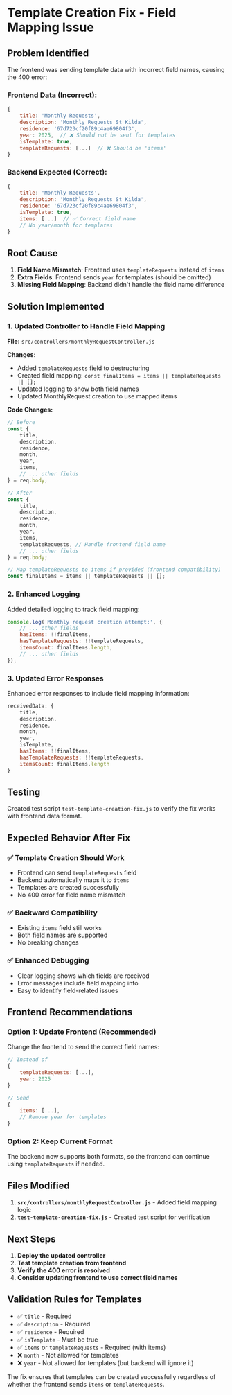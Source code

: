 # Template Creation Fix - Field Mapping Issue

## Problem Identified

The frontend was sending template data with incorrect field names, causing the 400 error:

### Frontend Data (Incorrect):
```javascript
{
    title: 'Monthly Requests',
    description: 'Monthly Requests St Kilda',
    residence: '67d723cf20f89c4ae69804f3',
    year: 2025,  // ❌ Should not be sent for templates
    isTemplate: true,
    templateRequests: [...]  // ❌ Should be 'items'
}
```

### Backend Expected (Correct):
```javascript
{
    title: 'Monthly Requests',
    description: 'Monthly Requests St Kilda',
    residence: '67d723cf20f89c4ae69804f3',
    isTemplate: true,
    items: [...]  // ✅ Correct field name
    // No year/month for templates
}
```

## Root Cause

1. **Field Name Mismatch**: Frontend uses `templateRequests` instead of `items`
2. **Extra Fields**: Frontend sends `year` for templates (should be omitted)
3. **Missing Field Mapping**: Backend didn't handle the field name difference

## Solution Implemented

### 1. Updated Controller to Handle Field Mapping

**File:** `src/controllers/monthlyRequestController.js`

**Changes:**
- Added `templateRequests` field to destructuring
- Created field mapping: `const finalItems = items || templateRequests || [];`
- Updated logging to show both field names
- Updated MonthlyRequest creation to use mapped items

**Code Changes:**
```javascript
// Before
const {
    title,
    description,
    residence,
    month,
    year,
    items,
    // ... other fields
} = req.body;

// After
const {
    title,
    description,
    residence,
    month,
    year,
    items,
    templateRequests, // Handle frontend field name
    // ... other fields
} = req.body;

// Map templateRequests to items if provided (frontend compatibility)
const finalItems = items || templateRequests || [];
```

### 2. Enhanced Logging

Added detailed logging to track field mapping:
```javascript
console.log('Monthly request creation attempt:', {
    // ... other fields
    hasItems: !!finalItems,
    hasTemplateRequests: !!templateRequests,
    itemsCount: finalItems.length,
    // ... other fields
});
```

### 3. Updated Error Responses

Enhanced error responses to include field mapping information:
```javascript
receivedData: { 
    title, 
    description, 
    residence, 
    month, 
    year, 
    isTemplate,
    hasItems: !!finalItems,
    hasTemplateRequests: !!templateRequests,
    itemsCount: finalItems.length
}
```

## Testing

Created test script `test-template-creation-fix.js` to verify the fix works with frontend data format.

## Expected Behavior After Fix

### ✅ Template Creation Should Work
- Frontend can send `templateRequests` field
- Backend automatically maps it to `items`
- Templates are created successfully
- No 400 error for field name mismatch

### ✅ Backward Compatibility
- Existing `items` field still works
- Both field names are supported
- No breaking changes

### ✅ Enhanced Debugging
- Clear logging shows which fields are received
- Error messages include field mapping info
- Easy to identify field-related issues

## Frontend Recommendations

### Option 1: Update Frontend (Recommended)
Change the frontend to send the correct field names:
```javascript
// Instead of
{
    templateRequests: [...],
    year: 2025
}

// Send
{
    items: [...],
    // Remove year for templates
}
```

### Option 2: Keep Current Format
The backend now supports both formats, so the frontend can continue using `templateRequests` if needed.

## Files Modified

1. **`src/controllers/monthlyRequestController.js`** - Added field mapping logic
2. **`test-template-creation-fix.js`** - Created test script for verification

## Next Steps

1. **Deploy the updated controller**
2. **Test template creation from frontend**
3. **Verify the 400 error is resolved**
4. **Consider updating frontend to use correct field names**

## Validation Rules for Templates

- ✅ `title` - Required
- ✅ `description` - Required  
- ✅ `residence` - Required
- ✅ `isTemplate` - Must be true
- ✅ `items` or `templateRequests` - Required (with items)
- ❌ `month` - Not allowed for templates
- ❌ `year` - Not allowed for templates (but backend will ignore it)

The fix ensures that templates can be created successfully regardless of whether the frontend sends `items` or `templateRequests`. 